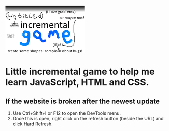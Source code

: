 ![](images/github/untitled%20incremental%20game%20banner.png)   
   
# Little incremental game to help me learn JavaScript, HTML and CSS.
## If the website is broken after the newest update
1. Use Ctrl+Shift+I or F12 to open the DevTools menu.
2. Once this is open, right click on the refresh button (beside the URL) and click Hard Refresh.
